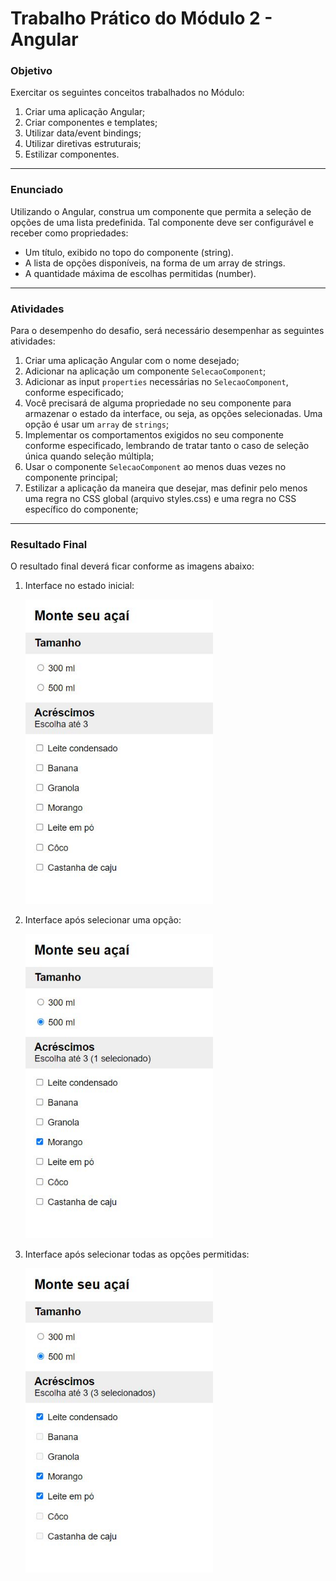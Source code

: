 # Trabalho Prático do Módulo 2 - Angular

### Objetivo

Exercitar os seguintes conceitos trabalhados no Módulo:

1. Criar uma aplicação Angular;
2. Criar componentes e templates;
3. Utilizar data/event bindings;
4. Utilizar diretivas estruturais;
5. Estilizar componentes.

---

### Enunciado

Utilizando o Angular, construa um componente que permita a seleção de opções de uma lista predefinida. Tal componente deve ser configurável e receber como propriedades:

- Um título, exibido no topo do componente (string).
- A lista de opções disponíveis, na forma de um array de strings.
- A quantidade máxima de escolhas permitidas (number).

---

### Atividades

Para o desempenho do desafio, será necessário desempenhar as seguintes atividades:

1. Criar uma aplicação Angular com o nome desejado;
2. Adicionar na aplicação um componente `SelecaoComponent`;
3. Adicionar as input `properties` necessárias no `SelecaoComponent`, conforme especificado;
4. Você precisará de alguma propriedade no seu componente para armazenar o estado da interface, ou seja, as opções selecionadas. Uma opção é usar um `array` de `strings`;
5. Implementar os comportamentos exigidos no seu componente conforme especificado, lembrando de tratar tanto o caso de seleção única quando seleção múltipla;
6. Usar o componente `SelecaoComponent` ao menos duas vezes no componente principal;
7. Estilizar a aplicação da maneira que desejar, mas definir pelo menos uma regra no CSS global (arquivo styles.css) e uma regra no CSS específico do componente;

---

### Resultado Final

O resultado final deverá ficar conforme as imagens abaixo:

1. Interface no estado inicial:

   <img src="images/img-01.jpg" style="width:300px">

2. Interface após selecionar uma opção:

   <img src="images/img-02.jpg" style="width:300px">

3. Interface após selecionar todas as opções permitidas:

   <img src="images/img-03.jpg" style="width:300px">
